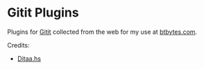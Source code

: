 Gitit Plugins
=============

Plugins for [Gitit](http://gitit.net) collected from the web for my use
at [btbytes.com](http://www.btbytes.com).


Credits:

  * [Ditaa.hs](https://github.com/batterseapower/gitit-plugins/blob/e7bc95ea4cd7bc4c4146cf73303fdf0ca57495d9/Ditaa.hs)

